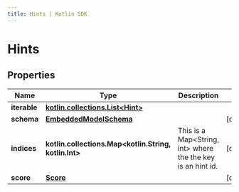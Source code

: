 ```yaml
---
title: Hints | Kotlin SDK
---
```



# Hints

## Properties
Name | Type | Description | Notes
------------ | ------------- | ------------- | -------------
**iterable** | [**kotlin.collections.List&lt;Hint&gt;**](Hint) |  | 
**schema** | [**EmbeddedModelSchema**](EmbeddedModelSchema) |  |  [optional]
**indices** | **kotlin.collections.Map&lt;kotlin.String, kotlin.Int&gt;** | This is a Map&lt;String, int&gt; where the the key is an hint id. |  [optional]
**score** | [**Score**](Score) |  |  [optional]



